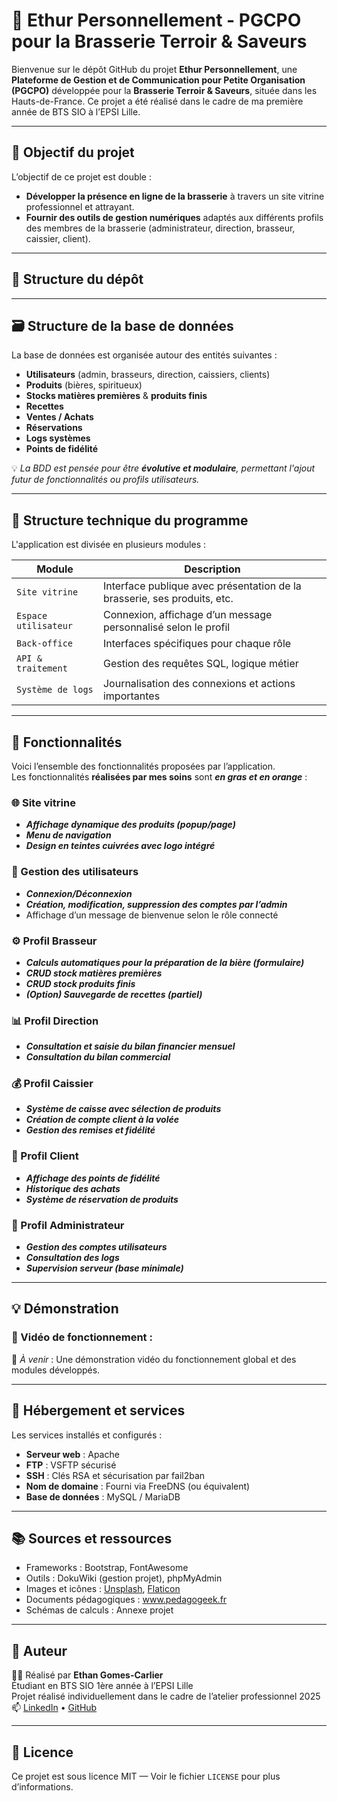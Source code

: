 # 🍺 Ethur Personnellement - PGCPO pour la Brasserie Terroir & Saveurs

Bienvenue sur le dépôt GitHub du projet **Ethur Personnellement**, une **Plateforme de Gestion et de Communication pour Petite Organisation (PGCPO)** développée pour la **Brasserie Terroir & Saveurs**, située dans les Hauts-de-France. Ce projet a été réalisé dans le cadre de ma première année de BTS SIO à l’EPSI Lille.

---

## 🎯 Objectif du projet

L’objectif de ce projet est double :  
- **Développer la présence en ligne de la brasserie** à travers un site vitrine professionnel et attrayant.  
- **Fournir des outils de gestion numériques** adaptés aux différents profils des membres de la brasserie (administrateur, direction, brasseur, caissier, client).

---

## 🧱 Structure du dépôt



---

## 🗃️ Structure de la base de données

La base de données est organisée autour des entités suivantes :
- **Utilisateurs** (admin, brasseurs, direction, caissiers, clients)
- **Produits** (bières, spiritueux)
- **Stocks matières premières** & **produits finis**
- **Recettes**
- **Ventes / Achats**
- **Réservations**
- **Logs systèmes**
- **Points de fidélité**

💡 *La BDD est pensée pour être **évolutive et modulaire**, permettant l'ajout futur de fonctionnalités ou profils utilisateurs.*

---

## 🧩 Structure technique du programme

L'application est divisée en plusieurs modules :

| Module                    | Description |
|--------------------------|-------------|
| `Site vitrine`           | Interface publique avec présentation de la brasserie, ses produits, etc. |
| `Espace utilisateur`     | Connexion, affichage d’un message personnalisé selon le profil |
| `Back-office`            | Interfaces spécifiques pour chaque rôle |
| `API & traitement`       | Gestion des requêtes SQL, logique métier |
| `Système de logs`        | Journalisation des connexions et actions importantes |

---

## 🔐 Fonctionnalités

Voici l’ensemble des fonctionnalités proposées par l’application.  
Les fonctionnalités **réalisées par mes soins** sont **_en gras et en orange_** :

### 🌐 Site vitrine
- **_Affichage dynamique des produits (popup/page)_**
- **_Menu de navigation_**
- **_Design en teintes cuivrées avec logo intégré_**

### 👥 Gestion des utilisateurs
- **_Connexion/Déconnexion_**
- **_Création, modification, suppression des comptes par l’admin_**
- Affichage d’un message de bienvenue selon le rôle connecté

### ⚙️ Profil Brasseur
- **_Calculs automatiques pour la préparation de la bière (formulaire)_**
- **_CRUD stock matières premières_**
- **_CRUD stock produits finis_**
- **_(Option) Sauvegarde de recettes (partiel)_**

### 📊 Profil Direction
- **_Consultation et saisie du bilan financier mensuel_**
- **_Consultation du bilan commercial_**

### 💰 Profil Caissier
- **_Système de caisse avec sélection de produits_**
- **_Création de compte client à la volée_**
- **_Gestion des remises et fidélité_**

### 🧾 Profil Client
- **_Affichage des points de fidélité_**
- **_Historique des achats_**
- **_Système de réservation de produits_**

### 🔧 Profil Administrateur
- **_Gestion des comptes utilisateurs_**
- **_Consultation des logs_**
- **_Supervision serveur (base minimale)_**

---

## 💡 Démonstration

### 🎥 Vidéo de fonctionnement :
📌 *À venir* : Une démonstration vidéo du fonctionnement global et des modules développés.

---

## 🔗 Hébergement et services

Les services installés et configurés :
- **Serveur web** : Apache
- **FTP** : VSFTP sécurisé
- **SSH** : Clés RSA et sécurisation par fail2ban
- **Nom de domaine** : Fourni via FreeDNS (ou équivalent)
- **Base de données** : MySQL / MariaDB

---

## 📚 Sources et ressources

- Frameworks : Bootstrap, FontAwesome  
- Outils : DokuWiki (gestion projet), phpMyAdmin  
- Images et icônes : [Unsplash](https://unsplash.com), [Flaticon](https://www.flaticon.com)  
- Documents pédagogiques : www.pedagogeek.fr  
- Schémas de calculs : Annexe projet

---

## 👤 Auteur

👨‍💻 Réalisé par **Ethan Gomes-Carlier**  
Étudiant en BTS SIO 1ère année à l’EPSI Lille  
Projet réalisé individuellement dans le cadre de l’atelier professionnel 2025  
📫 [LinkedIn](https://www.linkedin.com) • [GitHub](https://github.com)

---

## 📝 Licence

Ce projet est sous licence MIT — Voir le fichier `LICENSE` pour plus d’informations.

